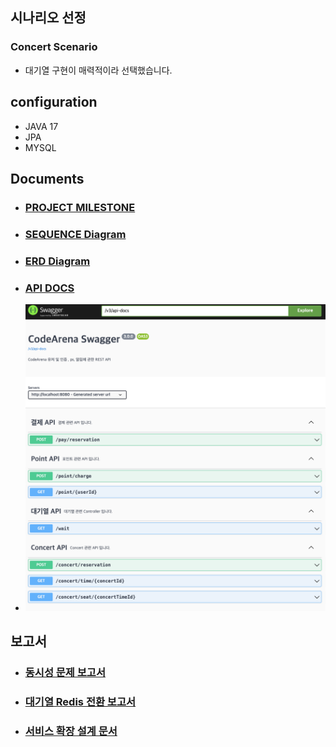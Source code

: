 
## 시나리오 선정
### Concert Scenario
* 대기열 구현이 매력적이라 선택했습니다.

## configuration

* JAVA 17
* JPA
* MYSQL

## Documents

* ### [PROJECT MILESTONE](https://github.com/users/CureLatte/projects/4/views/1?sortedBy%5Bdirection%5D=asc&sortedBy%5BcolumnId%5D=Milestone)
* ### [SEQUENCE Diagram](docs/sequence.md)
* ### [ERD Diagram](docs/ERD.md)
* ### [API DOCS](docs/API.md)
* ![img.png](docs/swagger.png)


## 보고서
* ### [동시성 문제 보고서](docs/concurrencyReport.md)
* ### [대기열 Redis 전환 보고서](docs/convertRedisReport)
* ### [서비스 확장 설계 문서](docs/extendService.md)